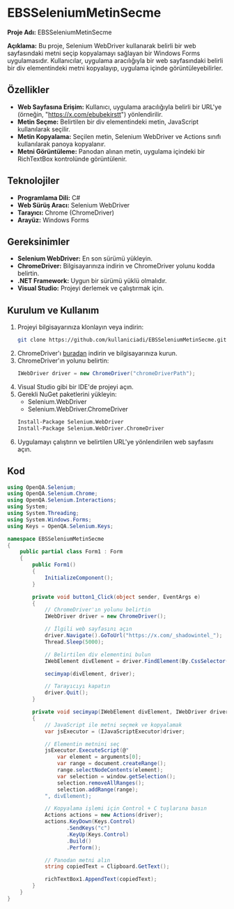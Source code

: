 # EBSSeleniumMetinSecme

**Proje Adı:** EBSSeleniumMetinSecme

**Açıklama:** Bu proje, Selenium WebDriver kullanarak belirli bir web sayfasındaki metni seçip kopyalamayı sağlayan bir Windows Forms uygulamasıdır. Kullanıcılar, uygulama aracılığıyla bir web sayfasındaki belirli bir div elementindeki metni kopyalayıp, uygulama içinde görüntüleyebilirler.

## Özellikler
- **Web Sayfasına Erişim:** Kullanıcı, uygulama aracılığıyla belirli bir URL'ye (örneğin, "https://x.com/ebubekirstt") yönlendirilir.
- **Metin Seçme:** Belirtilen bir div elementindeki metin, JavaScript kullanılarak seçilir.
- **Metin Kopyalama:** Seçilen metin, Selenium WebDriver ve Actions sınıfı kullanılarak panoya kopyalanır.
- **Metni Görüntüleme:** Panodan alınan metin, uygulama içindeki bir RichTextBox kontrolünde görüntülenir.

## Teknolojiler
- **Programlama Dili:** C#
- **Web Sürüş Aracı:** Selenium WebDriver
- **Tarayıcı:** Chrome (ChromeDriver)
- **Arayüz:** Windows Forms

## Gereksinimler
- **Selenium WebDriver:** En son sürümü yükleyin.
- **ChromeDriver:** Bilgisayarınıza indirin ve ChromeDriver yolunu kodda belirtin.
- **.NET Framework:** Uygun bir sürümü yüklü olmalıdır.
- **Visual Studio:** Projeyi derlemek ve çalıştırmak için.

## Kurulum ve Kullanım
1. Projeyi bilgisayarınıza klonlayın veya indirin:
   ```sh
   git clone https://github.com/kullaniciadi/EBSSeleniumMetinSecme.git
   ```
2. ChromeDriver'ı [buradan]([https://sites.google.com/a/chromium.org/chromedriver/downloads](https://www.nuget.org/packages/Selenium.WebDriver)) indirin ve bilgisayarınıza kurun.
3. ChromeDriver'ın yolunu belirtin:
   ```csharp
   IWebDriver driver = new ChromeDriver("chromeDriverPath");
   ```
4. Visual Studio gibi bir IDE'de projeyi açın.
5. Gerekli NuGet paketlerini yükleyin:
   - Selenium.WebDriver
   - Selenium.WebDriver.ChromeDriver
   ```sh
   Install-Package Selenium.WebDriver
   Install-Package Selenium.WebDriver.ChromeDriver
   ```
6. Uygulamayı çalıştırın ve belirtilen URL'ye yönlendirilen web sayfasını açın.

## Kod
```csharp
using OpenQA.Selenium;
using OpenQA.Selenium.Chrome;
using OpenQA.Selenium.Interactions;
using System;
using System.Threading;
using System.Windows.Forms;
using Keys = OpenQA.Selenium.Keys;

namespace EBSSeleniumMetinSecme
{
    public partial class Form1 : Form
    {
        public Form1()
        {
            InitializeComponent();
        }

        private void button1_Click(object sender, EventArgs e)
        {
            // ChromeDriver'ın yolunu belirtin
            IWebDriver driver = new ChromeDriver();

            // İlgili web sayfasını açın
            driver.Navigate().GoToUrl("https://x.com/_shadowintel_");
            Thread.Sleep(5000);

            // Belirtilen div elementini bulun
            IWebElement divElement = driver.FindElement(By.CssSelector("div[data-testid='UserDescription']"));

            secimyap(divElement, driver);

            // Tarayıcıyı kapatın
            driver.Quit();
        }

        private void secimyap(IWebElement divElement, IWebDriver driver)
        {
            // JavaScript ile metni seçmek ve kopyalamak
            var jsExecutor = (IJavaScriptExecutor)driver;

            // Elementin metnini seç
            jsExecutor.ExecuteScript(@"
                var element = arguments[0];
                var range = document.createRange();
                range.selectNodeContents(element);
                var selection = window.getSelection();
                selection.removeAllRanges();
                selection.addRange(range);
            ", divElement);

            // Kopyalama işlemi için Control + C tuşlarına basın
            Actions actions = new Actions(driver);
            actions.KeyDown(Keys.Control)
                   .SendKeys("c")
                   .KeyUp(Keys.Control)
                   .Build()
                   .Perform();

            // Panodan metni alın
            string copiedText = Clipboard.GetText();

            richTextBox1.AppendText(copiedText);
        }
    }
}
